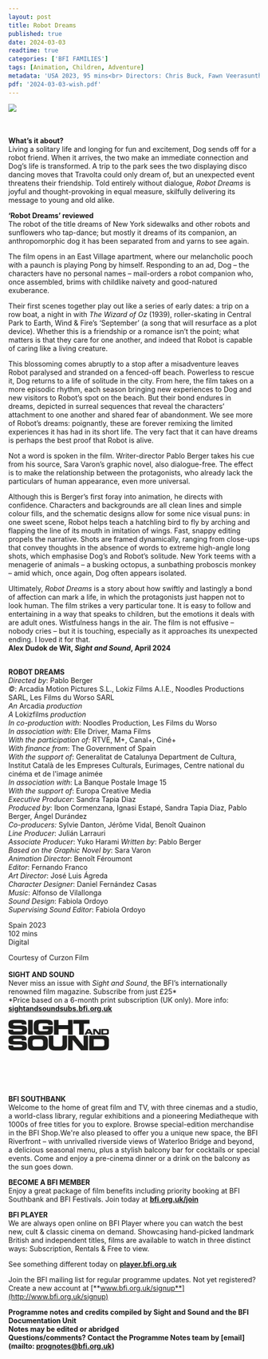 ```yaml
---
layout: post
title: Robot Dreams
published: true
date: 2024-03-03
readtime: true
categories: ['BFI FAMILIES']
tags: [Animation, Children, Adventure]
metadata: 'USA 2023, 95 mins<br> Directors: Chris Buck, Fawn Veerasunthorn'
pdf: '2024-03-03-wish.pdf'
---
```

<img style="float: left;" src="/img/RD.png"><br><br><br>

**What’s it about?**  
Living a solitary life and longing for fun and excitement, Dog sends off for a robot friend. When it arrives, the two make an immediate connection and Dog’s life is transformed. A trip to the park sees the two displaying disco dancing moves that Travolta could only dream of, but an unexpected event threatens their friendship. Told entirely without dialogue, _Robot Dreams_ is joyful and thought-provoking in equal measure, skilfully delivering its message to young and old alike.  

**‘Robot Dreams’ reviewed**  
The robot of the title dreams of New York sidewalks and other robots and sunflowers who tap-dance; but mostly it dreams of its companion, an anthropomorphic dog it has been separated from and yarns to see again.

The film opens in an East Village apartment, where our melancholic pooch with a paunch is playing Pong by himself. Responding to an ad, Dog – the characters have no personal names – mail-orders a robot companion who, once assembled, brims with childlike naivety and good-natured exuberance.

Their first scenes together play out like a series of early dates: a trip on a row boat, a night in with _The Wizard of Oz_ (1939), roller-skating in Central Park to Earth, Wind & Fire’s ‘September’ (a song that will resurface as a plot device). Whether this is a friendship or a romance isn’t the point; what matters is that they care for one another, and indeed that Robot is capable of caring like a living creature.

This blossoming comes abruptly to a stop after a misadventure leaves Robot paralysed and stranded on a fenced-off beach. Powerless to rescue it, Dog returns to a life of solitude in the city. From here, the film takes on a more episodic rhythm, each season bringing new experiences to Dog and new visitors to Robot’s spot on the beach. But their bond endures in dreams, depicted in surreal sequences that reveal the characters’ attachment to one another and shared fear of abandonment. We see more of Robot’s dreams: poignantly, these are forever remixing the limited experiences it has had in its short life. The very fact that it can have dreams is perhaps the best proof that Robot is alive.

Not a word is spoken in the film. Writer-director Pablo Berger takes his cue from his source, Sara Varon’s graphic novel, also dialogue-free. The effect is to make the relationship between the protagonists, who already lack the particulars of human appearance, even more universal.

Although this is Berger’s first foray into animation, he directs with confidence. Characters and backgrounds are all clean lines and simple colour fills, and the schematic designs allow for some nice visual puns: in one sweet scene, Robot helps teach a hatchling bird to fly by arching and flapping the line of its mouth in imitation of wings. Fast, snappy editing propels the narrative. Shots are framed dynamically, ranging from close-ups that convey thoughts in the absence of words to extreme high-angle long shots, which emphasise Dog’s and Robot’s solitude. New York teems with a menagerie of animals ­– a busking octopus, a sunbathing proboscis monkey – amid which, once again, Dog often appears isolated.

Ultimately, _Robot Dreams_ is a story about how swiftly and lastingly a bond of affection can mark a life, in which the protagonists just happen not to look human. The film strikes a very particular tone. It is easy to follow and entertaining in a way that speaks to children, but the emotions it deals with are adult ones. Wistfulness hangs in the air. The film is not effusive – nobody cries – but it is touching, especially as it approaches its unexpected ending. I loved it for that.  
**Alex Dudok de Wit, _Sight and Sound_, April 2024**  
<br>

**ROBOT DREAMS**  
_Directed by_: Pablo Berger  
_©_: Arcadia Motion Pictures S.L., Lokiz Films A.I.E., Noodles Productions SARL, Les Films du Worso SARL  
_An_ Arcadia _production_  
_A_ Lokizfilms _production_  
_In co-production with_: Noodles Production, Les Films du Worso  
_In association with_: Elle Driver, Mama Films  
_With the participation of:_ RTVE, M+, Canal+, Ciné+  
_With finance from_: The Government of Spain  
_With the support of_: Generalitat de Catalunya Department de Cultura, Institut Català de les Empreses Culturals, Eurimages, Centre national du cinéma et de l'image animée  
_In association with_: La Banque Postale Image 15  
_With the support of_: Europa Creative Media  
_Executive Producer_: Sandra Tapia Diaz  
_Produced by_: Ibon Cormenzana, Ignasi Estapé, Sandra Tapia Diaz, Pablo Berger, Ángel Durández  
_Co-producers:_ Sylvie Danton, Jérôme Vidal,  Benoît Quainon  
_Line Producer_: Julián Larrauri  
_Associate Producer_: Yuko Harami
_Written by_: Pablo Berger  
_Based on the Graphic Novel by_: Sara Varon  
_Animation Director_: Benoît Féroumont  
_Editor_: Fernando Franco  
_Art Director_: José Luis Ágreda  
_Character Designer_: Daniel Fernández Casas  
_Music_: Alfonso de Vilallonga  
_Sound Design_: Fabiola Ordoyo  
_Supervising Sound Editor_: Fabiola Ordoyo  

Spain 2023  
102 mins  
Digital  

Courtesy of Curzon Film  
<br>
**SIGHT AND SOUND**<br>
Never miss an issue with _Sight and Sound_, the BFI’s internationally renowned film magazine. Subscribe from just £25*<br>
*Price based on a 6-month print subscription (UK only). More info: [**sightandsoundsubs.bfi.org.uk**](https://sightandsoundsubs.bfi.org.uk/subscribe)

<img style="float: left;" src="/img/sight-and-sound.jpg" width="40%" height="40%"><br><br><br><br><br><br><br><br>

**BFI SOUTHBANK**  
Welcome to the home of great film and TV, with three cinemas and a studio, a world-class library, regular exhibitions and a pioneering Mediatheque with 1000s of free titles for you to explore. Browse special-edition merchandise in the BFI Shop.We&#39;re also pleased to offer you a unique new space, the BFI Riverfront – with unrivalled riverside views of Waterloo Bridge and beyond, a delicious seasonal menu, plus a stylish balcony bar for cocktails or special events. Come and enjoy a pre-cinema dinner or a drink on the balcony as the sun goes down.  

**BECOME A BFI MEMBER**  
Enjoy a great package of film benefits including priority booking at BFI Southbank and BFI Festivals. Join today at [**bfi.org.uk/join**](http://www.bfi.org.uk/join)  

**BFI PLAYER**  
 We are always open online on BFI Player where you can watch the best new, cult &amp; classic cinema on demand. Showcasing hand-picked landmark British and independent titles, films are available to watch in three distinct ways: Subscription, Rentals &amp; Free to view.  

See something different today on [**player.bfi.org.uk**](https://player.bfi.org.uk)  

Join the BFI mailing list for regular programme updates. Not yet registered? Create a new account at [**www.bfi.org.uk/signup**](http://www.bfi.org.uk/signup)

**Programme notes and credits compiled by Sight and Sound and the BFI Documentation Unit  
Notes may be edited or abridged  
Questions/comments? Contact the Programme Notes team by [email](mailto: prognotes@bfi.org.uk)**
<!--stackedit_data:
eyJoaXN0b3J5IjpbLTE4NzUzNjU5NjAsMjUzNzE4MjUyXX0=
-->

<!--stackedit_data:
eyJoaXN0b3J5IjpbMjEwNjkyNDc2NF19
-->